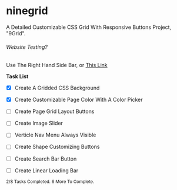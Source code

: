# ninegrid

A Detailed Customizable CSS Grid With Responsive Buttons Project, "9Grid".

###### Website Testing?

Use The Right Hand Side Bar,
or
[This Link](https://sententiaa.github.io/ninegrid/)


**Task List**

- [x] Create A Gridded CSS Background
- [x] Create Customizable Page Color With A Color Picker
- [ ] Create Page Grid Layout Buttons
- [ ] Create Image Slider
- [ ] Verticle Nav Menu Always Visible
- [ ] Create Shape Customizing Buttons
- [ ] Create Search Bar Button
- [ ] Create Linear Loading Bar


<sub>2/8 Tasks Completed. 6 More To Complete.</sub>
